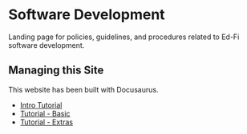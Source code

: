 # Software Development

Landing page for policies, guidelines, and procedures related to Ed-Fi software development.

## Managing this Site

This website has been built with Docusaurus.

* [Intro Tutorial](./docs-site/intro.md)
* [Tutorial - Basic](./docs-site/tutorial-basics/)
* [Tutorial - Extras](./docs-site/tutorial-extras/)
